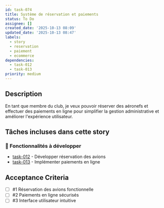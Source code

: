 ```yaml
---
id: task-074
title: Système de réservation et paiements
status: To Do
assignee: []
created_date: '2025-10-13 08:09'
updated_date: '2025-10-13 08:47'
labels:
  - story
  - reservation
  - paiement
  - ecommerce
dependencies:
  - task-012
  - task-013
priority: medium
---
```


## Description

<!-- SECTION:DESCRIPTION:BEGIN -->
En tant que membre du club, je veux pouvoir réserver des aéronefs et effectuer des paiements en ligne pour simplifier la gestion administrative et améliorer l'expérience utilisateur.

## Tâches incluses dans cette story

### 🚀 Fonctionnalités à développer
- [task-012](task-012) - Développer réservation des avions
- [task-013](task-013) - Implémenter paiements en ligne
<!-- SECTION:DESCRIPTION:END -->

## Acceptance Criteria
<!-- AC:BEGIN -->
- [ ] #1 Réservation des avions fonctionnelle
- [ ] #2 Paiements en ligne sécurisés
- [ ] #3 Interface utilisateur intuitive
<!-- AC:END -->
